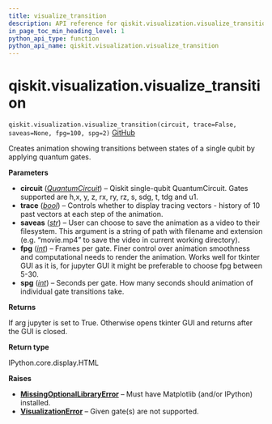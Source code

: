 ```yaml
---
title: visualize_transition
description: API reference for qiskit.visualization.visualize_transition
in_page_toc_min_heading_level: 1
python_api_type: function
python_api_name: qiskit.visualization.visualize_transition
---
```


<span id="qiskit-visualization-visualize-transition" />

# qiskit.visualization.visualize\_transition

<span id="qiskit.visualization.visualize_transition" />

`qiskit.visualization.visualize_transition(circuit, trace=False, saveas=None, fpg=100, spg=2)` [GitHub](https://github.com/qiskit/qiskit/tree/stable/0.46/qiskit/visualization/transition_visualization.py "view source code")

Creates animation showing transitions between states of a single qubit by applying quantum gates.

**Parameters**

*   **circuit** ([*QuantumCircuit*](qiskit.circuit.QuantumCircuit "qiskit.circuit.QuantumCircuit")) – Qiskit single-qubit QuantumCircuit. Gates supported are h,x, y, z, rx, ry, rz, s, sdg, t, tdg and u1.
*   **trace** ([*bool*](https://docs.python.org/3/library/functions.html#bool "(in Python v3.12)")) – Controls whether to display tracing vectors - history of 10 past vectors at each step of the animation.
*   **saveas** ([*str*](https://docs.python.org/3/library/stdtypes.html#str "(in Python v3.12)")) – User can choose to save the animation as a video to their filesystem. This argument is a string of path with filename and extension (e.g. “movie.mp4” to save the video in current working directory).
*   **fpg** ([*int*](https://docs.python.org/3/library/functions.html#int "(in Python v3.12)")) – Frames per gate. Finer control over animation smoothness and computational needs to render the animation. Works well for tkinter GUI as it is, for jupyter GUI it might be preferable to choose fpg between 5-30.
*   **spg** ([*int*](https://docs.python.org/3/library/functions.html#int "(in Python v3.12)")) – Seconds per gate. How many seconds should animation of individual gate transitions take.

**Returns**

If arg jupyter is set to True. Otherwise opens tkinter GUI and returns after the GUI is closed.

**Return type**

IPython.core.display.HTML

**Raises**

*   [**MissingOptionalLibraryError**](exceptions#qiskit.exceptions.MissingOptionalLibraryError "qiskit.exceptions.MissingOptionalLibraryError") – Must have Matplotlib (and/or IPython) installed.
*   [**VisualizationError**](visualization#qiskit.visualization.VisualizationError "qiskit.visualization.VisualizationError") – Given gate(s) are not supported.

